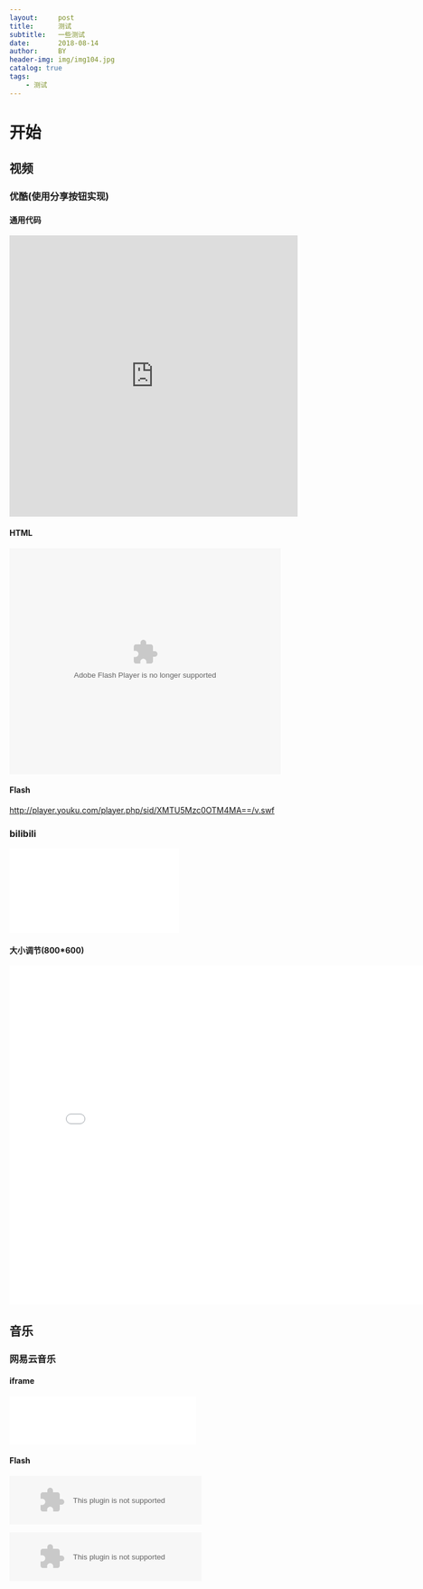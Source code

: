 ```yaml
---
layout:     post
title:      测试
subtitle:   一些测试
date:       2018-08-14
author:     BY
header-img: img/img104.jpg
catalog: true
tags:
    - 测试
---
```


# 开始

## 视频

### 优酷(使用分享按钮实现)

#### 通用代码
<iframe height=498 width=510 src='http://player.youku.com/embed/XMTU5Mzc0OTM4MA==' frameborder=0 'allowfullscreen'></iframe>

#### HTML
<embed src='http://player.youku.com/player.php/sid/XMTU5Mzc0OTM4MA==/v.swf' allowFullScreen='true' quality='high' width='480' height='400' align='middle' allowScriptAccess='always' type='application/x-shockwave-flash'></embed>

#### Flash
http://player.youku.com/player.php/sid/XMTU5Mzc0OTM4MA==/v.swf

### bilibili

<iframe src="//player.bilibili.com/player.html?aid=27146&cid=45068&page=1" scrolling="no" border="0" frameborder="no" framespacing="0" allowfullscreen="true"> </iframe>


#### 大小调节(800*600)

<iframe src="//player.bilibili.com/player.html?aid=27146&cid=45068&page=1" scrolling="no" border="0" frameborder="no" framespacing="0" allowfullscreen="true" width=800 height=600 > </iframe>


## 音乐

### 网易云音乐

#### iframe 

<iframe frameborder="no" border="0" marginwidth="0" marginheight="0" width=330 height=86 src="//music.163.com/outchain/player?type=2&id=406339&auto=0&height=66"></iframe>

#### Flash

<embed src="//music.163.com/style/swf/widget.swf?sid=406339&type=2&auto=0&width=320&height=66" width="340" height="86"  allowNetworking="all"></embed>

<embed src="//music.163.com/style/swf/widget.swf?sid=406339&type=2&auto=0&width=320&height=66" width="340" height="86"  allowNetworking="all">

